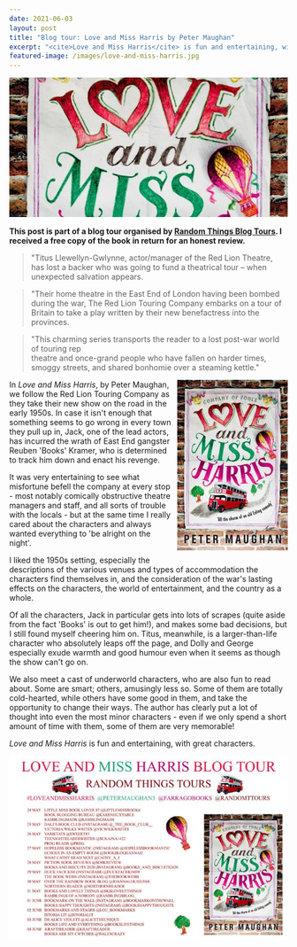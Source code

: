 ```yaml
---
date: 2021-06-03
layout: post
title: "Blog tour: Love and Miss Harris by Peter Maughan"
excerpt: "<cite>Love and Miss Harris</cite> is fun and entertaining, with great characters."
featured-image: /images/love-and-miss-harris.jpg
---
```


![Love and Miss Harris](/images/love-and-miss-harris.jpg)

**This post is part of a blog tour organised by [Random Things Blog Tours](http://randomthingsthroughmyletterbox.blogspot.com/p/services-to-publishers-authors-blog.html). I received a free copy of the book in return for an honest review.**

> "Titus Llewellyn-Gwlynne, actor/manager of the Red Lion Theatre, has lost a backer who was going to fund a theatrical tour – when unexpected salvation appears.

> "Their home theatre in the East End of London having been bombed during the war, The Red Lion Touring Company embarks on a tour of Britain to take a play written by their new benefactress into the provinces.

> "This charming series transports the reader to a lost post-war world of touring rep  
theatre and once-grand people who have fallen on harder times, smoggy streets, and shared bonhomie over a steaming kettle."

<img src="/images/love-and-miss-harris-200.jpg" alt="Love and Miss Harris" style="float: right; margin-bottom: 10px; margin-left: 10px;">

In <cite>Love and Miss Harris</cite>, by Peter Maughan, we follow the Red Lion Touring Company as they take their new show on the road in the early 1950s. In case it isn't enough that something seems to go wrong in every town they pull up in, Jack, one of the lead actors, has incurred the wrath of East End gangster Reuben 'Books' Kramer, who is determined to track him down and enact his revenge.

It was very entertaining to see what misfortune befell the company at every stop - most notably comically obstructive theatre managers and staff, and all sorts of trouble with the locals - but at the same time I really cared about the characters and always wanted everything to 'be alright on the night'.

I liked the 1950s setting, especially the descriptions of the various venues and types of accommodation the characters find themselves in, and the consideration of the war's lasting effects on the characters, the world of entertainment, and the country as a whole.

Of all the characters, Jack in particular gets into lots of scrapes (quite aside from the fact 'Books' is out to get him!), and makes some bad decisions, but I still found myself cheering him on. Titus, meanwhile, is a larger-than-life character who absolutely leaps off the page, and Dolly and George especially exude warmth and good humour even when it seems as though the show can't go on.

We also meet a cast of underworld characters, who are also fun to read about. Some are smart; others, amusingly less so. Some of them are totally cold-hearted, while others have some good in them, and take the opportunity to change their ways. The author has clearly put a lot of thought into even the most minor characters - even if we only spend a short amount of time with them, some of them are very memorable!

<cite>Love and Miss Harris</cite> is fun and entertaining, with great characters.

![Love and Miss Harris blog tour banner](/images/love-and-miss-harris-banner.jpg)
